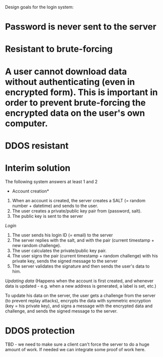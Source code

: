 Design goals for the login system:

# Password is never sent to the server
# Resistant to brute-forcing
# A user cannot download data without authenticating (even in encrypted form). This is important in order to prevent brute-forcing the encrypted data on the user's own computer.
# DDOS resistant

Interim solution
================

The following system answers at least 1 and 2

* Account creation*
1. When an account is created, the server creates a SALT (= random number + datetime) and sends to the user.
2. The user creates a private/public key pair from (password, salt).
3. The public key is sent to the server

*Login*
1. The user sends his login ID (= email) to the server
2. The server replies with the salt, and with the pair (current timestamp + new random challenge).
3. The user calculates the private/public key pair.
4. The user signs the pair (current timestamp + random challenge) with his private key, sends the signed message to the server
5. The server validates the signature and then sends the user's data to him.

*Updating data*
(Happens when the account is first created, and whenever data is updated - e.g. when a new address is generated, a label is set, etc.)

To update his data on the server, the user gets a challenge from the server (to prevent replay attacks), encrypts the data with symmetric encryption (key = his private key), and signs a message with the encrypted data and challenge, and sends the signed message to the server.

DDOS protection
===============
TBD - we need to make sure a client can't force the server to do a huge amount of work.
If needed we can integrate some proof of work here.